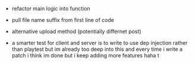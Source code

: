 -   refactor main logic into function
-   pull file name suffix from first line of code
-   alternative upload method (potentially differnet post)

-   a smarter test for client and server is to write to use dep injection rather than playtest but im already too deep into this and every time i write a patch i think im done but i keep adding more features haha
    t
